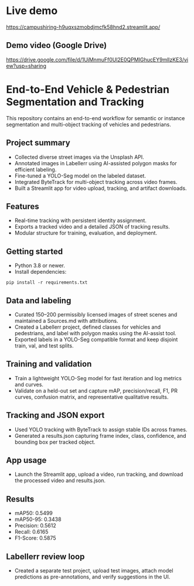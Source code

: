 # Live demo
https://campushiring-h9uqxszmobdjmcfk58hnd2.streamlit.app/

## Demo video (Google Drive)
https://drive.google.com/file/d/1UjMnmuFf0Ul2E0QPMIGhucEY9mllzKE3/view?usp=sharing

# End-to-End Vehicle & Pedestrian Segmentation and Tracking
This repository contains an end-to-end workflow for semantic or instance segmentation and multi-object tracking of vehicles and pedestrians.

## Project summary
- Collected diverse street images via the Unsplash API.  
- Annotated images in Labellerr using AI-assisted polygon masks for efficient labeling.  
- Fine-tuned a YOLO-Seg model on the labeled dataset.  
- Integrated ByteTrack for multi-object tracking across video frames.  
- Built a Streamlit app for video upload, tracking, and artifact downloads.

## Features 
- Real-time tracking with persistent identity assignment.  
- Exports a tracked video and a detailed JSON of tracking results.  
- Modular structure for training, evaluation, and deployment.

## Getting started
- Python 3.8 or newer.  
- Install dependencies:
```
pip install -r requirements.txt
```

## Data and labeling
- Curated 150–200 permissibly licensed images of street scenes and maintained a Sources.md with attributions.  
- Created a Labellerr project, defined classes for vehicles and pedestrians, and label with polygon masks using the AI-assist tool.  
- Exported labels in a YOLO-Seg compatible format and keep disjoint train, val, and test splits.

## Training and validation
- Train a lightweight YOLO-Seg model for fast iteration and log metrics and curves.  
- Validate on a held-out set and capture mAP, precision/recall, F1, PR curves, confusion matrix, and representative qualitative results.

## Tracking and JSON export
- Used YOLO tracking with ByteTrack to assign stable IDs across frames.  
- Generated a results.json capturing frame index, class, confidence, and bounding box per tracked object.

## App usage
- Launch the Streamlit app, upload a video, run tracking, and download the processed video and results.json.  

## Results
- mAP50: 0.5499  
- mAP50-95: 0.3438  
- Precision: 0.5612  
- Recall: 0.6165  
- F1-Score: 0.5875

## Labellerr review loop
- Created a separate test project, upload test images, attach model predictions as pre-annotations, and verify suggestions in the UI.
#
